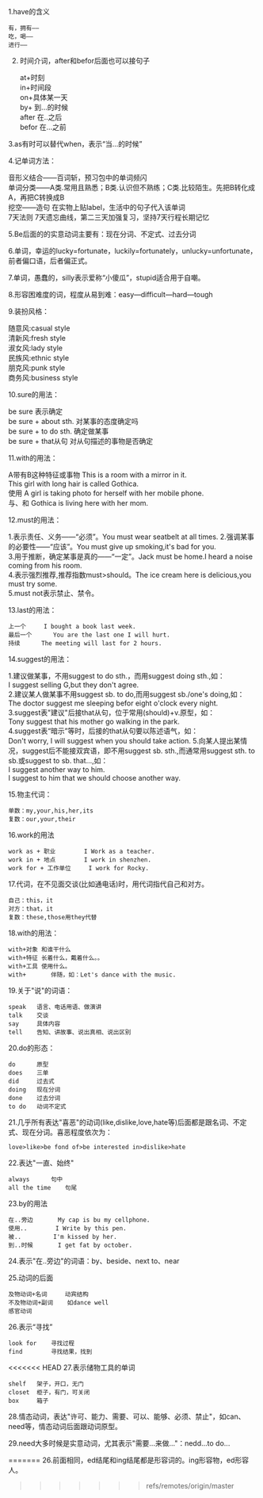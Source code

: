 1.have的含义

    有，拥有——   
    吃，喝——   
    进行—— 

2. 时间介词，after和befor后面也可以接句子

    at+时刻  
    in+时间段  
    on+具体某一天  
    by+    到...的时候  
    after    在..之后  
    befor    在...之前  

3.as有时可以替代when，表示“当...的时候”

4.记单词方法：

  音形义结合——百词斩，预习包中的单词频闪  
  单词分类——A类.常用且熟悉；B类.认识但不熟练；C类.比较陌生。先把B转化成A，再把C转换成B  
  挖空——造句  在实物上贴label，生活中的句子代入该单词  
  7天法则   7天遗忘曲线，第二三天加强复习，坚持7天行程长期记忆  
  
5.Be后面的的实意动词主要有：现在分词、不定式、过去分词

6.单词，幸运的lucky=fortunate，luckily=fortunately，unlucky=unfortunate，前者偏口语，后者偏正式。

7.单词，愚蠢的，silly表示爱称“小傻瓜”，stupid适合用于自嘲。

8.形容困难度的词，程度从易到难：easy—difficult—hard—tough

9.装扮风格：

  随意风:casual style  
  清新风:fresh style  
  淑女风:lady style  
  民族风:ethnic style  
  朋克风:punk style  
  商务风:business style  

10.sure的用法：

  be sure   表示确定  
  be sure + about sth.    对某事的态度确定吗  
  be sure + to do sth.    确定做某事  
  be sure + that从句    对从句描述的事物是否确定
  
11.with的用法：

  A带有B这种特征或事物   This is a room with a mirror in it.  
                      This girl with long hair is called Gothica.                      
  使用    A girl is taking photo for herself with her mobile phone.  
  与、和   Gothica is living here with her mom.  
  
12.must的用法：
  
  1.表示责任、义务——“必须”。You must wear seatbelt at all times.
  2.强调某事的必要性——“应该”。You must give up smoking,it's bad for you.  
  3.用于推断，确定某事是真的——“一定”。Jack must be home.I heard a noise coming from his room.  
  4.表示强烈推荐,推荐指数must>should。The ice cream here is delicious,you must try some.  
  5.must not表示禁止、禁令。
  
13.last的用法：

	上一个     I bought a book last week.    
	最后一个      You are the last one I will hurt.    
	持续      The meeting will last for 2 hours.    
  
14.suggest的用法：

  1.建议做某事，不用suggest to do sth.，而用suggest doing sth.,如：  
      I suggest selling G,but they don't agree.  
  2.建议某人做某事不用suggest sb. to do,而用suggest sb./one's doing,如：  
      The doctor suggest me sleeping befor eight o'clock every night.  
  3.suggest表"建议"后接that从句，位于常用(should)+v.原型，如：  
      Tony suggest that his mother go walking in the park.   
  4.suggest表“暗示”等时，后接的that从句要以陈述语气，如：  
      Don't worry, I will suggest when you should take action.
  5.向某人提出某情况，suggest后不能接双宾语，即不用suggest sb. sth.,而通常用suggest sth. to sb.或suggest to sb. that...,如：  
      I suggest another way to him.    
      I suggest to him that we should choose another way.

15.物主代词：

	单数：my,your,his,her,its
	复数：our,your,their

16.work的用法

	work as + 职业		I Work as a teacher.
	work in + 地点		I work in shenzhen.
	work for + 工作单位		I work for Rocky.

17.代词，在不见面交谈(比如通电话)时，用代词指代自己和对方。

	自己：this，it
	对方：that，it
	复数：these,those用they代替

18.with的用法：

	with+对象	和谁干什么
	with+特征	长着什么，戴着什么。。
	with+工具	使用什么。
	with+		伴随，如：Let's dance with the music.

19.关于"说"的词语：
	
	speak	语言、电话用语、做演讲
	talk	交谈
	say		具体内容
	tell	告知、讲故事、说出真相、说出区别

20.do的形态：

	do		原型
	does	三单
	did		过去式
	doing	现在分词
	done	过去分词
	to do	动词不定式

21.几乎所有表达"喜恶"的动词(like,dislike,love,hate等)后面都是跟名词、不定式、现在分词。喜恶程度依次为：

	love>like>be fond of>be interested in>dislike>hate

22.表达"一直、始终"
	
	always		句中
	all the time	句尾

23.by的用法
	
	在..旁边		My cap is bu my cellphone.
	使用..		I Write by this pen.
	被..			I'm kissed by her.
	到..时候		I get fat by october.

24.表示"在..旁边"的词语：by、beside、next to、near

25.动词的后面

	及物动词+名词		动宾结构
	不及物动词+副词	如dance well
	感官动词

26.表示“寻找”

	look for	寻找过程
	find		寻找结果，找到

<<<<<<< HEAD
27.表示储物工具的单词  
	
	shelf	架子，开口，无门
	closet	柜子，有门，可关闭
	box		箱子  

28.情态动词，表达"许可、能力、需要、可以、能够、必须、禁止"，如can、need等，情态动词后面跟动词原型。

29.need大多时候是实意动词，尤其表示"需要...来做..."：nedd...to do...  
	
=======
26.前面相同，ed结尾和ing结尾都是形容词的。ing形容物，ed形容人。
	
>>>>>>> refs/remotes/origin/master
